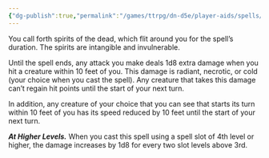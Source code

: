 ```yaml
---
{"dg-publish":true,"permalink":"/games/ttrpg/dn-d5e/player-aids/spells/level-3/spirit-shroud/","tags":["TTRPG/DND/5e","concentration","verbal","somatic"]}
---
```



You call forth spirits of the dead, which flit around you for the spell’s duration. The spirits are intangible and invulnerable.

Until the spell ends, any attack you make deals 1d8 extra damage when you hit a creature within 10 feet of you. This damage is radiant, necrotic, or cold (your choice when you cast the spell). Any creature that takes this damage can’t regain hit points until the start of your next turn.

In addition, any creature of your choice that you can see that starts its turn within 10 feet of you has its speed reduced by 10 feet until the start of your next turn.

**_At Higher Levels._** When you cast this spell using a spell slot of 4th level or higher, the damage increases by 1d8 for every two slot levels above 3rd.